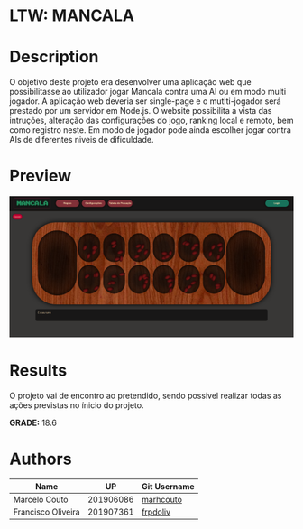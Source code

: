 # LTW: MANCALA

# Description
O objetivo deste projeto era desenvolver uma aplicação web que possibilitasse ao utilizador jogar Mancala contra uma AI ou em modo multi jogador. A aplicação web deveria ser single-page e o mutlti-jogador será prestado por um servidor em Node.js.
O website possibilita a vista das intruções, alteração das configurações do jogo, ranking local e remoto, bem como registro neste. Em modo de jogador pode ainda escolher jogar contra AIs de diferentes niveis de dificuldade. 

# Preview
<p align = "center">
  <img width = 650 src = "img/Screenshot.png">
</p>

# Results
O projeto vai de encontro ao pretendido, sendo possivel realizar todas as ações previstas no ínicio do projeto.

**GRADE:** 18.6

# Authors
Name | UP | Git Username |
-----|----|--------------|
Marcelo Couto | 201906086 | [marhcouto](https://github.com/marhcouto)
Francisco Oliveira | 201907361 | [frpdoliv](https://github.com/frpdoliv)
